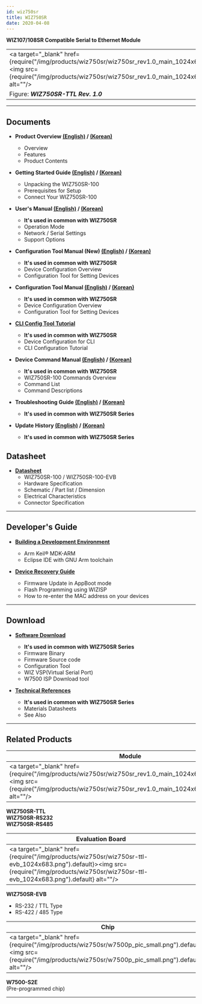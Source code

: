 ```yaml
---
id: wiz750sr
title: WIZ750SR
date: 2020-04-08
---
```



**WIZ107/108SR Compatible Serial to Ethernet Module**

|                                                           |
| --------------------------------------------------------- |
| <a target="_blank" href={require("/img/products/wiz750sr/wiz750sr_rev1.0_main_1024x693.png").default}><img src={require("/img/products/wiz750sr/wiz750sr_rev1.0_main_1024x693.png").default} alt=""/></a> |
| Figure: ***WIZ750SR-TTL Rev. 1.0***                       |

-----

## Documents

  - **Product Overview [(English)](overview-EN) / [(Korean)](overview-KO)**
      - Overview
      - Features
      - Product Contents



  - **Getting Started Guide [(English)](getting_started-EN) / [(Korean)](getting_started-KO)**
      - Unpacking the WIZ750SR-100
      - Prerequisites for Setup
      - Connect Your WIZ750SR-100



  - **User's Manual [(English)](users_manual-EN) / [(Korean)](users_manual-KO)** 
      - **It's used in common with WIZ750SR**
      - Operation Mode
      - Network / Serial Settings
      - Support Options



  - **Configuration Tool Manual (New) [(English)](configuration_tool_manual_new-EN) / [(Korean)](configuration_tool_manual_new-KO)**
      - **It's used in common with WIZ750SR**
      - Device Configuration Overview
      - Configuration Tool for Setting Devices



  - **Configuration Tool Manual [(English)](configuration_tool_manual-EN) / [(Korean)](configuration_tool_manual-KO)**
      - **It's used in common with WIZ750SR**
      - Device Configuration Overview
      - Configuration Tool for Setting Devices



  - **[CLI Config Tool Tutorial](CLI_Config_Tool_Tutorial/cli_config_tool_tutorial)**
      - **It's used in common with WIZ750SR**
      - Device Configuration for CLI
      - CLI Configuration Tutorial



  - **Device Command Manual [(English)](Command_Manual-EN) / [(Korean)](Command_Manual-KO)**
      - **It's used in common with WIZ750SR**
      - WIZ750SR-100 Commands Overview
      - Command List
      - Command Descriptions



  - **Troubleshooting Guide [(English)](Trouble_Shooting-EN) / [(Korean)](Trouble_Shooting-KO)**
      - **It's used in common with WIZ750SR Series**



  - **Update History [(English)](Series_Update_History-EN) / [(Korean)](Series_Update_History-KO)**
      - **It's used in common with WIZ750SR Series**

## Datasheet

  - **[Datasheet](Datasheet.md)**
      - WIZ750SR-100 / WIZ750SR-100-EVB
      - Hardware Specification
      - Schematic / Part list / Dimension
      - Electrical Characteristics
      - Connector Specification

-----

## Developer's Guide

- **[Building a Development Environment](developers_guide-EN)**
  - Arm Keil® MDK-ARM
  - Eclipse IDE with GNU Arm toolchain

- **[Device Recovery Guide](developers_guide-EN#wiz750sr-recovery-user-guide)**
  - Firmware Update in AppBoot mode
  - Flash Programming using WIZISP
  - How to re-enter the MAC address on your devices

-----

## Download

  - **[Software Download](Download.md)**
      - **It's used in common with WIZ750SR Series**
      - Firmware Binary
      - Firmware Source code 
      - Configuration Tool
      - WIZ VSP(Virtual Serial Port)
      - W7500 ISP Download tool



  - **[Technical References](Technical_References.md)**
      - **It's used in common with WIZ750SR Series**
      - Materials Datasheets
      - See Also
      
-----

## Related Products



| **Module**                                                |
| --------------------------------------------------------- |
| <a target="_blank" href={require("/img/products/wiz750sr/wiz750sr_rev1.0_main_1024x693.png").default}><img src={require("/img/products/wiz750sr/wiz750sr_rev1.0_main_1024x693.png").default} alt=""/></a> |

**WIZ750SR-TTL**  
**WIZ750SR-RS232**  
**WIZ750SR-RS485** 



| **Evaluation Board**                                  |
| ----------------------------------------------------- |
| <a target="_blank" href={require("/img/products/wiz750sr/wiz750sr-ttl-evb_1024x683.png").default}><img src={require("/img/products/wiz750sr/wiz750sr-ttl-evb_1024x683.png").default} alt=""/></a> |

**WIZ750SR-EVB**  
  * RS-232 / TTL Type  
  * RS-422 / 485 Type 


| **Chip**                                     |
| -------------------------------------------- |
| <a target="_blank" href={require("/img/products/wiz750sr/w7500p_pic_small.png").default}><img src={require("/img/products/wiz750sr/w7500p_pic_small.png").default} alt=""/></a> |

**W7500-S2E**  
(Pre-programmed chip) 

-----